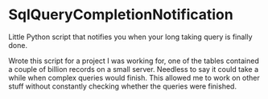# SqlQueryCompletionNotification
Little Python script that notifies you when your long taking query is finally done.  

Wrote this script for a project I was working for, one of the tables contained a couple of billion records on a small server. Needless to say it could take a while when complex queries would finish. This allowed me to work on other stuff without constantly checking whether the queries were finished.
